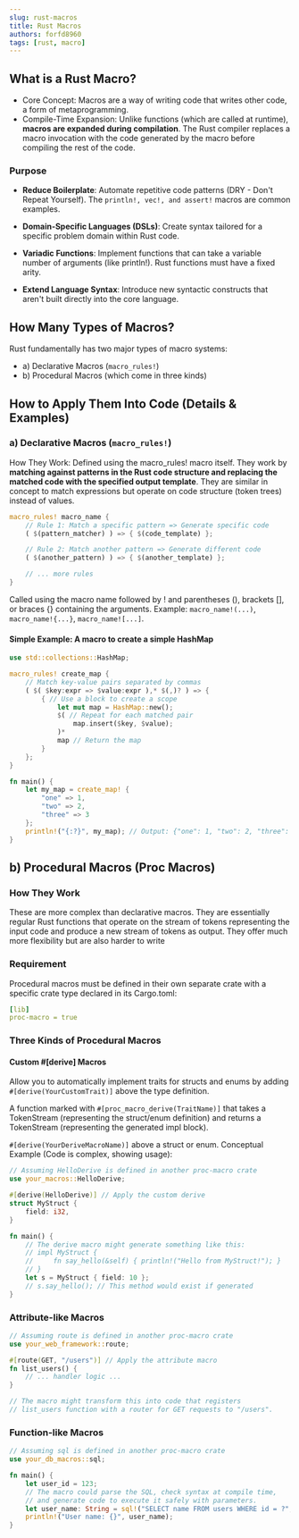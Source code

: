 ```yaml
---
slug: rust-macros
title: Rust Macros
authors: forfd8960
tags: [rust, macro]
---
```


## What is a Rust Macro?

* Core Concept: Macros are a way of writing code that writes other code, a form of metaprogramming.
* Compile-Time Expansion: Unlike functions (which are called at runtime), **macros are expanded during compilation**. The Rust compiler replaces a macro invocation with the code generated by the macro before compiling the rest of the code.

### Purpose

* **Reduce Boilerplate**: Automate repetitive code patterns (DRY - Don't Repeat Yourself). The `println!, vec!, and assert!` macros are common examples.

* **Domain-Specific Languages (DSLs)**: Create syntax tailored for a specific problem domain within Rust code.

* **Variadic Functions**: Implement functions that can take a variable number of arguments (like println!). Rust functions must have a fixed arity.

* **Extend Language Syntax**: Introduce new syntactic constructs that aren't built directly into the core language.

## How Many Types of Macros?

Rust fundamentally has two major types of macro systems:

* a) Declarative Macros (`macro_rules!`)
* b) Procedural Macros (which come in three kinds)

## How to Apply Them Into Code (Details & Examples)

### a) Declarative Macros (`macro_rules!`)

How They Work: Defined using the macro_rules! macro itself.
They work by **matching against patterns in the Rust code structure and replacing the matched code with the specified output template**.
They are similar in concept to match expressions but operate on code structure (token trees) instead of values.

```rust
macro_rules! macro_name {
    // Rule 1: Match a specific pattern => Generate specific code
    ( $(pattern_matcher) ) => { $(code_template) };

    // Rule 2: Match another pattern => Generate different code
    ( $(another_pattern) ) => { $(another_template) };

    // ... more rules
}
```

Called using the macro name followed by ! and parentheses (), brackets [], or braces {} containing the arguments. Example: `macro_name!(...)`, `macro_name!{...}`, `macro_name![...]`.


#### Simple Example: A macro to create a simple HashMap

```rust
use std::collections::HashMap;

macro_rules! create_map {
    // Match key-value pairs separated by commas
    ( $( $key:expr => $value:expr ),* $(,)? ) => {
        { // Use a block to create a scope
            let mut map = HashMap::new();
            $( // Repeat for each matched pair
                map.insert($key, $value);
            )*
            map // Return the map
        }
    };
}

fn main() {
    let my_map = create_map! {
        "one" => 1,
        "two" => 2,
        "three" => 3
    };
    println!("{:?}", my_map); // Output: {"one": 1, "two": 2, "three": 3} (order may vary)
}
```

## b) Procedural Macros (Proc Macros)

### How They Work

These are more complex than declarative macros. They are essentially regular Rust functions that operate on the stream of tokens representing the input code and produce a new stream of tokens as output. They offer much more flexibility but are also harder to write

### Requirement

Procedural macros must be defined in their own separate crate with a specific crate type declared in its Cargo.toml:

```yml
[lib]
proc-macro = true
```

### Three Kinds of Procedural Macros

#### Custom #[derive] Macros

Allow you to automatically implement traits for structs and enums by adding `#[derive(YourCustomTrait)]` above the type definition.

A function marked with `#[proc_macro_derive(TraitName)]` that takes a TokenStream (representing the struct/enum definition) and returns a TokenStream (representing the generated impl block).

`#[derive(YourDeriveMacroName)]` above a struct or enum.
Conceptual Example (Code is complex, showing usage):

```Rust
// Assuming HelloDerive is defined in another proc-macro crate
use your_macros::HelloDerive;

#[derive(HelloDerive)] // Apply the custom derive
struct MyStruct {
    field: i32,
}

fn main() {
    // The derive macro might generate something like this:
    // impl MyStruct {
    //     fn say_hello(&self) { println!("Hello from MyStruct!"); }
    // }
    let s = MyStruct { field: 10 };
    // s.say_hello(); // This method would exist if generated
}
```

### Attribute-like Macros

```rust
// Assuming route is defined in another proc-macro crate
use your_web_framework::route;

#[route(GET, "/users")] // Apply the attribute macro
fn list_users() {
    // ... handler logic ...
}

// The macro might transform this into code that registers
// list_users function with a router for GET requests to "/users".
```

### Function-like Macros

```rust
// Assuming sql is defined in another proc-macro crate
use your_db_macros::sql;

fn main() {
    let user_id = 123;
    // The macro could parse the SQL, check syntax at compile time,
    // and generate code to execute it safely with parameters.
    let user_name: String = sql!("SELECT name FROM users WHERE id = ?", user_id);
    println!("User name: {}", user_name);
}
```
